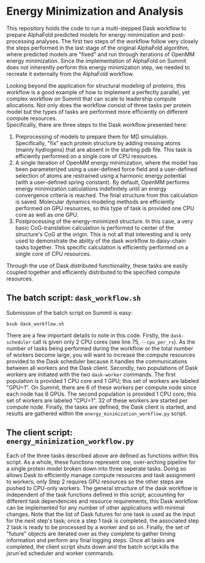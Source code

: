 
# Energy Minimization and Analysis
This repository holds the code to run a multi-stepped Dask workflow to prepare AlphaFold predicted models for energy minimization and post-processing analyses. 
The first two steps of the workflow follow very closely the steps performed in the last stage of the original AlphaFold algorithm, where predicted models are "fixed" and run through iterations of OpenMM energy minimization.
Since the implementation of AlphaFold on Summit does not inherently perform this energy minimization step, we needed to recreate it externally from the AlphaFold workflow. 

Looking beyond the application for structural modeling of proteins, this workflow is a good example of how to implement a perfectly parallel, yet complex workflow on Summit that can scale to leadership compute allocations.
Not only does the workflow consist of three tasks per protein model but the types of tasks are performed more efficiently on different compute resources.  
Specifically, there are three steps to the Dask workflow presented here: 
1. Preprocessing of models to prepare them for MD simulation. Specifically, "fix" each protein structure by adding missing atoms (mainly hydrogens) that are absent in the starting pdb file. This task is efficiently performed on a single core of CPU resources. 
2. A single iteration of OpenMM energy minimization, where the model has been parameterized using a user-defined force field and a user-defined selection of atoms are restrained using a harmonic energy potential (with a user-defined spring constant). By default, OpenMM performs energy minimization calculations indefinitely until an energy convergence criteria is reached. The final structure from this calculation is saved. Molecular dynamics modeling methods are efficiently performed on GPU resources, so this type of task is provided one CPU core as well as one GPU. 
3. Postprocessing of the energy-minimized structure. In this case, a very basic CoG-translation calculation is performed to center of the structure's CoG at the origin. This is not all that interesting and is only used to demonstrate the ability of the dask workflow to daisy-chain tasks together. This specific calculation is efficiently performed on a single core of CPU resources. 

Through the use of Dask.distributed functionality, these tasks are easily coupled together and efficiently distributed to the specified compute resources.

## The batch script: `dask_workflow.sh`
Submission of the batch script on Summit is easy:

```
bsub dask_workflow.sh
```

There are a few important details to note in this code. 
Firstly, the `dask-scheduler` call is given only 2 CPU cores (see line 75, `--cpu_per_rs`). 
As the number of tasks being performed during the workflow or the total number of workers become large, you will want to increase the compute resources provided to the Dask scheduler because it handles the communications between all workers and the Dask client.
Secondly, two populations of Dask workers are initiated with the two `dask-worker` commands. 
The first population is provided 1 CPU core and 1 GPU; this set of workers are labeled "GPU=1". 
On Summit, there are 6 of these workers per compute node since each node has 6 GPUs. 
The second population is provided 1 CPU core; this set of workers are labeled "CPU=1". 
32 of these workers are started per compute node. 
Finally, the tasks are defined, the Dask client is started, and results are gathered within the `energy_minimization_workflow.py` script. 

## The client script: `energy_minimization_workflow.py`
Each of the three tasks described above are defined as functions within this script. 
As a whole, these functions represent one, over-arching pipeline for a single protein model broken down into three seperate tasks. 
Doing so allows Dask to efficiently manage compute resources and task assignment to workers; only Step 2 requires GPU resources so the other steps are pushed to CPU-only workers. 
The general structure of the dask workflow is independent of the task functions defined in this script; accounting for different task dependencies and resource requirements, this Dask workflow can be implemented for any number of other applications with minimal changes.
Note that the list of Dask futures for one task is used as the input for the next step's task; once a step 1 task is completed, the associated step 2 task is ready to be processed by a worker and so on. 
Finally, the set of "future" objects are iterated over as they complete to gather timing information and perform any final logging steps. 
Once all tasks are completed, the client script shuts down and the batch script kills the jsrun'ed scheduler and worker commands. 

